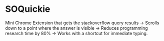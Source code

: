 # SOQuickie

Mini Chrome Extension that gets the stackoverflow query results
-> Scrolls down to a point where the answer is visible
-> Reduces programming research time by 80%
-> Works with a shortcut for immediate typing.
